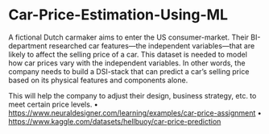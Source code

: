 # Car-Price-Estimation-Using-ML

A fictional Dutch carmaker aims to enter the US consumer-market. 
Their BI-department researched car features—the independent variables—that are likely to affect the selling price of a car. 
This dataset is needed to model how car prices vary with the independent variables. 
In other words, the company needs to build a DSI-stack that can predict a car’s selling price based on its physical features and components alone.

 This will help the company to adjust their design, business strategy, etc. to meet certain price levels.
•	https://www.neuraldesigner.com/learning/examples/car-price-assignment
•	https://www.kaggle.com/datasets/hellbuoy/car-price-prediction

